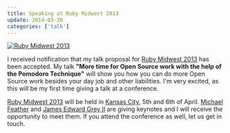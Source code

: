 ```yaml
---
title: Speaking at Ruby Midwest 2013
update: 2014-03-30
categories: ['talk']
---
```


<a href="http://farm9.staticflickr.com/8225/8457381969_a4ecae5eff_z.jpg" title="Ruby Midwest 2013" class="fancybox"><img src="http://farm9.staticflickr.com/8225/8457381969_a4ecae5eff.jpg" class="center" alt="Ruby Midwest 2013"/></a>

I received notification that my talk proposal for [Ruby Midwest 2013](http://www.rubymidwest.com/) has been accepted.
My talk **"More time for Open Source work with the help of the Pomodoro Technique"** will show you how you can do more
Open Source work besides your day job and other liabilities. I'm very excited, as this will be my first time giving a
talk at a conference.


[Ruby Midwest 2013](http://www.rubymidwest.com/) will be held in [Kansas City](http://www.kansascity.com/), 5th and 6th
of April. [Michael Feather](http://www.twitter.com/mfeathers) and [James Edward Grey II](http://www.twitter.com/JEG2) are giving keynotes and I will receive the opportunity to meet them.
 If you attend the conference as well, let us get in touch.

